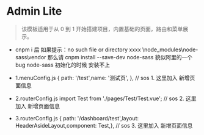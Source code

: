 # Admin Lite
> 该模板适用于从 0 到 1 开始搭建项目，内置基础的页面，路由和菜单展示。


 - cnpm i 后  如果提示：no such file or directory  xxxx \node_modules\node-sass\vendor
 那么请  cnpm install --save-dev node-sass   貌似阿里的一个bug  node-sass 初始化的时候 安装不上

 - 1.menuConfig.js
   { path: '/test',name: '测试页', },  // sos 1. 这里加入 新增页面信息
 - 2.routerConfig.js
    import Test from './pages/Test/Test.vue';  // sos 2. 这里加入 新增页面信息
 - 3.routerConfig.js
    { path: '/dashboard/test',layout: HeaderAsideLayout,component: Test,},  // sos 3. 这里加入 新增页面信息
